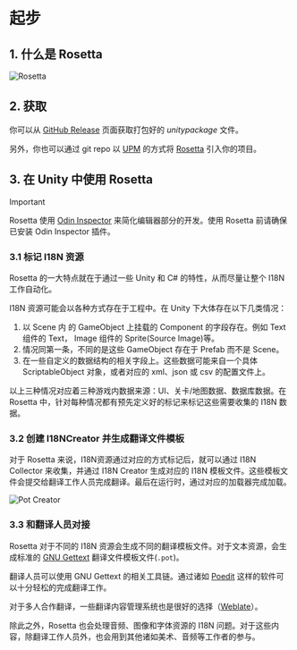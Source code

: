# 起步

## 1. 什么是 Rosetta
![Rosetta](../../Res/Rosetta.png)


## 2. 获取
你可以从 [GitHub Release](https://github.com/molingyu/Rosetta/releases) 页面获取打包好的 *unitypackage* 文件。

另外，你也可以通过 git repo 以 [UPM](https://forum.unity.com/threads/git-support-on-package-manager.573673/) 的方式将 [Rosetta](https://github.com/molingyu/shitake.rosetta) 
引入你的项目。

## 3. 在 Unity 中使用 Rosetta

> [!IMPORTANT] 
> Rosetta 使用 [Odin Inspector](https://odininspector.com/) 来简化编辑器部分的开发。使用 Rosetta 前请确保已安装 Odin Inspector 插件。

### 3.1 标记 I18N 资源
Rosetta 的一大特点就在于通过一些 Unity 和 C# 的特性，从而尽量让整个 I18N 工作自动化。

I18N 资源可能会以各种方式存在于工程中。在 Unity 下大体存在以下几类情况：

1. 以 Scene 内 的 GameObject 上挂载的 Component 的字段存在。例如 Text 组件的 Text， Image 组件的 Sprite(Source Image)等。
2. 情况同第一条，不同的是这些 GameObject 存在于 Prefab 而不是 Scene。
3. 在一些自定义的数据结构的相关字段上。这些数据可能来自一个具体 ScriptableObject 对象，或者对应的 xml、json 或 csv 的配置文件上。

以上三种情况对应着三种游戏内数据来源：UI、关卡/地图数据、数据库数据。在 Rosetta 中，针对每种情况都有预先定义好的标记来标记这些需要收集的 I18N 数据。

### 3.2 创建 I18NCreator 并生成翻译文件模板
对于 Rosetta 来说，I18N资源通过对应的方式标记后，就可以通过 I18N Collector 来收集，并通过 I18N Creator 生成对应的 I18N 
模板文件。这些模板文件会提交给翻译工作人员完成翻译。最后在运行时，通过对应的加载器完成加载。

![Pot Creator](./res/creator.png)

### 3.3 和翻译人员对接

Rosetta 对于不同的 I18N 资源会生成不同的翻译模板文件。对于文本资源，会生成标准的 [GNU Gettext](https://www.gnu.org/software/gettext/manual/gettext.html)  翻译文件模板文件(`.pot`)。

翻译人员可以使用 GNU Gettext 的相关工具链。通过诸如 [Poedit](https://poedit.net/) 这样的软件可以十分轻松的完成翻译工作。

对于多人合作翻译，一些翻译内容管理系统也是很好的选择（[Weblate](https://weblate.org/)）。

除此之外，Rosetta 也会处理音频、图像和字体资源的 I18N 问题。对于这些内容，除翻译工作人员外，也会用到其他诸如美术、音频等工作者的参与。